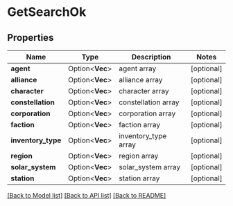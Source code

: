 # GetSearchOk

## Properties

Name | Type | Description | Notes
------------ | ------------- | ------------- | -------------
**agent** | Option<**Vec<i32>**> | agent array | [optional]
**alliance** | Option<**Vec<i32>**> | alliance array | [optional]
**character** | Option<**Vec<i32>**> | character array | [optional]
**constellation** | Option<**Vec<i32>**> | constellation array | [optional]
**corporation** | Option<**Vec<i32>**> | corporation array | [optional]
**faction** | Option<**Vec<i32>**> | faction array | [optional]
**inventory_type** | Option<**Vec<i32>**> | inventory_type array | [optional]
**region** | Option<**Vec<i32>**> | region array | [optional]
**solar_system** | Option<**Vec<i32>**> | solar_system array | [optional]
**station** | Option<**Vec<i32>**> | station array | [optional]

[[Back to Model list]](../README.md#documentation-for-models) [[Back to API list]](../README.md#documentation-for-api-endpoints) [[Back to README]](../README.md)


